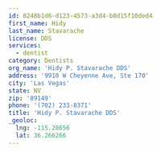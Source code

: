 ```yaml
---
id: 8248b1d6-d123-4573-a3d4-b0d15f10ded4
first_name: Hidy
last_name: Stavarache
license: DDS
services:
  - dentist
category: Dentists
org_name: 'Hidy P. Stavarache DDS'
address: '9910 W Cheyenne Ave, Ste 170'
city: 'Las Vegas'
state: NV
zip: '89149'
phone: '(702) 233-8371'
title: 'Hidy P. Stavarache DDS'
_geoloc:
  lng: -115.28656
  lat: 36.266266
---
```


